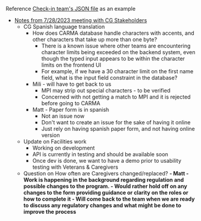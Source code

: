 Reference [Check-in team's JSON file](https://github.com/department-of-veterans-affairs/va.gov-team/blob/master/products/health-care/checkin/translations/spanish-round-3/spanish-round-3.json) as an example

- [Notes from 7/28/2023 meeting with CG Stakeholders](https://github.com/department-of-veterans-affairs/va.gov-team/blob/master/products/caregivers/Meeting%20Notes/2023-07-28%20CG%20Stakeholder%20Touchbase.md)
     - CG Spanish language translation
          - How does CARMA database handle characters with accents, and other characters that take up more than one byte?
               - There is a known issue where other teams are encountering character limits being exceeded on the backend system, even though the typed input appears to be within the character limits on the frontend UI
               - For example, if we have a 30 character limit on the first name field, what is the input field constraint in the database?
          - Mili - will have to get back to us
               - MPI may strip out special characters - to be verified
               - Concerned with not getting a match to MPI and it is rejected before going to CARMA
          - Matt - Paper form is in spanish
               - Not an issue now
               - Don't want to create an issue for the sake of having it online
               - Just rely on having spanish paper form, and not having online version
     - Update on Facilities work
          - Working on development
          - API is currently in testing and should be available soon
          - Once dev is done, we want to have a demo prior to usability testing with Veterans & Caregivers
     - Question on How often are Caregivers changed/replaced?
          **- Matt - Work is happening in the background regarding regulation and possible changes to the program.
               - Would rather hold off on any changes to the form providing guidance or clarity on the roles or how to complete it
               - Will come back to the team when we are ready to discuss any regulatory changes and what might be done to improve the process**
